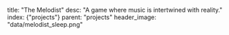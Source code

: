 title: "The Melodist"
desc:  "A game where music is intertwined with reality."
index: {"projects"}
parent: "projects"
header_image: "data/melodist_sleep.png"

